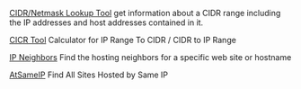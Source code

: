 
[CIDR/Netmask Lookup Tool](https://dnschecker.org/netmask-cidr.php)
get information about a CIDR range including the IP addresses and host addresses contained in it.

[CICR Tool](https://www.ipaddressguide.com/cidr)
Calculator for IP Range To CIDR / CIDR to IP Range

[IP Neighbors](https://www.ip-neighbors.com/host/)
Find the hosting neighbors for a specific web site or hostname

[AtSameIP](https://atsameip.intercode.ca/)
Find All Sites Hosted by Same IP
